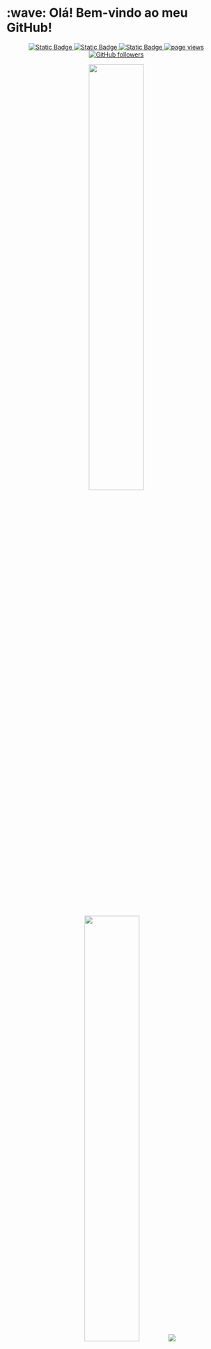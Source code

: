 <h1 align="left" id="macropower-title">:wave: Olá! Bem-vindo ao meu GitHub!</h1>

<p align="center">
  <a href="https://www.linkedin.com/in/guilherme-morais-ferreira/">
    <img alt="Static Badge" src="https://img.shields.io/badge/-devguiamf-blue?style=flat&logo=Linkedin&logoColor=white&link=https://www.linkedin.com/in/devguiamf/">
  </a>
  <a href="https://www.instagram.com/guilherme.amf/">
    <img alt="Static Badge" src="https://img.shields.io/badge/-@guilherme-purple?style=flat&logo=instagram&logoColor=white&link=https://www.instagram.com/guilherme/">
  </a>
  <a href="mailto:guilherme.amf18@gmail.com">
    <img alt="Static Badge" src="https://img.shields.io/badge/-guilherme.amf18%40gmail.com-c14438?style=flat&logo=maildotru&logoColor=white&color=blue&link=mailto%3guilherme.amf18%40gmail.com">
  </a>
  <a href="https://github.com/devguiamf/devguiamf">
    <img src="https://komarev.com/ghpvc/?username=devguiamf" alt="page views" />
  </a>
  <a href="https://github.com/devguiamf?tab=followers">
    <img alt="GitHub followers" src="https://img.shields.io/github/followers/devguiamf?style=flat&logo=github">
  </a>
</p>

<p align="center">
  <img height="50%" width="auto" src ="https://github-readme-stats.vercel.app/api?username=devguiamf&show_icons=true&count_private=true&theme=darcula&hide_border=true&hide=issues,contribs&bg_color=00000000&locale=pt-br">
  <img height="50%" width="auto" src ="https://github-readme-stats.vercel.app/api/top-langs/?username=devguiamf&layout=compact&hide_border=true&theme=darcula&bg_color=00000000&langs_count=10&hide=python&exclude_repo=Predict_Stroke&locale=pt-br">
  <img src ="https://github-readme-streak-stats.herokuapp.com?user=devguiamf&theme=darcula&hide_border=true&background=FFFFFF00&locale=pt-br">
</p>
